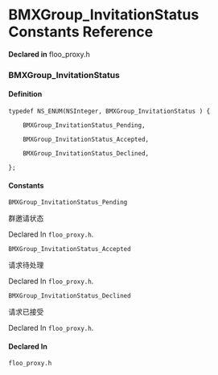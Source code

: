 # BMXGroup_InvitationStatus Constants Reference

  **Declared in** floo_proxy.h  

### BMXGroup_InvitationStatus

#### Definition
    typedef NS_ENUM(NSInteger, BMXGroup_InvitationStatus ) {   
        
        BMXGroup_InvitationStatus_Pending,
        
        BMXGroup_InvitationStatus_Accepted,
        
        BMXGroup_InvitationStatus_Declined,
        
    };

#### Constants

<a name="" title="BMXGroup_InvitationStatus_Pending"></a><code>BMXGroup_InvitationStatus_Pending</code>

群邀请状态

   Declared In `floo_proxy.h`.

<a name="" title="BMXGroup_InvitationStatus_Accepted"></a><code>BMXGroup_InvitationStatus_Accepted</code>

请求待处理

   Declared In `floo_proxy.h`.

<a name="" title="BMXGroup_InvitationStatus_Declined"></a><code>BMXGroup_InvitationStatus_Declined</code>

请求已接受

   Declared In `floo_proxy.h`.

#### Declared In
`floo_proxy.h`

